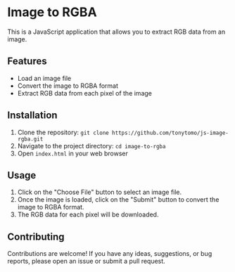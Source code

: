 # Image to RGBA

This is a JavaScript application that allows you to extract RGB data from an image.

## Features

- Load an image file
- Convert the image to RGBA format
- Extract RGB data from each pixel of the image

## Installation

1. Clone the repository: `git clone https://github.com/tonytomo/js-image-rgba.git`
2. Navigate to the project directory: `cd image-to-rgba`
3. Open `index.html` in your web browser

## Usage

1. Click on the "Choose File" button to select an image file.
2. Once the image is loaded, click on the "Submit" button to convert the image to RGBA format.
3. The RGB data for each pixel will be downloaded.

## Contributing

Contributions are welcome! If you have any ideas, suggestions, or bug reports, please open an issue or submit a pull request.